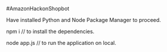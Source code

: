 #AmazonHackonShopbot

Have installed Python and Node Package Manager to proceed.

npm i // to install the dependencies.

node app.js // to run the application on local.
